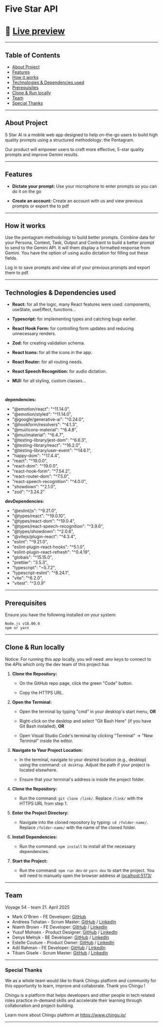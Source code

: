 # Five Star API

# 🔗 [Live preview](https://5starai.netlify.app/)

---

## Table of Contents

- [About Project](#about-project)
- [Features](#features)
- [How it works](#how-it-works)
- [Technologies & Dependencies used](#technologies--dependencies-used)
- [Prerequisites](#prerequisites)
- [Clone & Run locally](#clone--run-locally)
- [Team](#team)
- [Special Thanks](#special-thanks)

---

## About Project

5 Star AI is a mobile web app designed to help on-the-go users to build high quality prompts using a structured methodology: the Pentagram.

Our product will empower users to craft more effective, 5-star quality prompts and improve Gemini results.

---

## Features

- **Dictate your prompt:** Use your microphone to enter prompts so you can do it on the go

- **Create an account:** Create an account with us and view previous prompts or export the to pdf

---

## How it works

Use the pentagram methodology to build better prompts. Combine data for your Persona, Context, Task, Output and Contraint to build a better
prompt to send to the Gemini API. It will them display a formatted response from Gemini. You have the option of using audio dictation
for filling out these fields.

Log in to save prompts and view all of your previous prompts and export them to pdf.

---

## Technologies & Dependencies used

- **React:** for all the logic, many React features were used: components, useState, useEffect, functions...

- **Typescript:** for implementing types and catching bugs earlier.

- **React Hook Form:** for controlling form updates and reducing unnecessary renders.

- **Zod:** for creating validation schema.

- **React Icons:** for all the icons in the app.

- **React Router:** for all routing needs.

- **React Speech Recognition:** for audio dictation.

- **MUI:** for all styling, custom classes...

<br>

**dependencies:**

- "@emotion/react": "^11.14.0",
- "@emotion/styled": "^11.14.0",
- "@google/generative-ai": "^0.24.0",
- "@hookform/resolvers": "^4.1.3",
- "@mui/icons-material": "^6.4.8",
- "@mui/material": "^6.4.7",
- "@testing-library/jest-dom": "^6.6.3",
- "@testing-library/react": "^16.2.0",
- "@testing-library/user-event": "^14.6.1",
- "happy-dom": "^17.4.4",
- "react": "^19.0.0",
- "react-dom": "^19.0.0",
- "react-hook-form": "^7.54.2",
- "react-router-dom": "^7.5.0",
- "react-speech-recognition": "^4.0.0",
- "showdown": "^2.1.0",
- "zod": "^3.24.2"

**devDependencies:**

- "@eslint/js": "^9.21.0",
- "@types/react": "^19.0.10",
- "@types/react-dom": "^19.0.4",
- "@types/react-speech-recognition": "^3.9.6",
- "@types/showdown": "^2.0.6",
- "@vitejs/plugin-react": "^4.3.4",
- "eslint": "^9.21.0",
- "eslint-plugin-react-hooks": "^5.1.0",
- "eslint-plugin-react-refresh": "^0.4.19",
- "globals": "^15.15.0",
- "prettier": "3.5.3",
- "typescript": "~5.7.2",
- "typescript-eslint": "^8.24.1",
- "vite": "^6.2.0",
- "vitest": "^3.0.9"

---

## Prerequisites

Ensure you have the following installed on your system:

    Node.js v18.00.0
    npm or yarn

---

## Clone & Run locally

Notice: For running this app locally, you will need .env keys to connect to the APIs which only the dev team of this project has

1. **Clone the Repository:**

    - On the GitHub repo page, click the green "Code" button.

    - Copy the HTTPS URL.

2. **Open the Terminal:**

    - Open the terminal by typing "cmd" in your desktop's start menu, **OR**

    - Right-click on the desktop and select "Git Bash Here" (if you have Git Bash installed), **OR**

    - Open Visual Studio Code's terminal by clicking "Terminal" -> "New Terminal" inside the editor.

3. **Navigate to Your Project Location:**

    - In the terminal, navigate to your desired location (e.g., desktop) using the command: `cd desktop`. Adjust the path if your project is located elsewhere.

    - Ensure that your terminal's address is inside the project folder.

4. **Clone the Repository:**

    - Run the command: `git clone /link/`. Replace `/link/` with the HTTPS URL from step 1.

5. **Enter the Project Directory:**

    - Navigate into the cloned repository by typing: `cd /folder-name/`. Replace `/folder-name/` with the name of the cloned folder.

6. **Install Dependencies:**

    - Run the command: `npm install` to install all the necessary dependencies.

7. **Start the Project:**

    - Run the command: `npm run dev` or `yarn dev` to start the project. You will need to manually open the browser address at [localhost:5173/](http://localhost:5173/)

---

## Team

Voyage 54 - team 21. April 2025

- Mark O'Brien - FE Developer: [GitHub](https://github.com/thenotoriousob)
- Andreea Tohatan - Scrum Master: [GitHub](https://github.com/Andreea-A-T) / [LinkedIn](https://linkedin.com/in/andreea-anamaria-tohatan/)
- Niamh Brown - FE Developer: [GitHub](https://github.com/NiamhBrown) / [LinkedIn](https://www.linkedin.com/in/niamh-brown1/)
- Yusuf Mohsen - Product Designer: [GitHub](https://github.com/yusufmohsiin) / [LinkedIn](https://www.linkedin.com/in/yusuf-mohsiin/)
- Denys Melnyk - BE Developer: [GitHub](https://github.com/TheDrakl) / [LinkedIn](https://www.linkedin.com/in/denys-melnyk7/)
- Estelle Couture - Product Owner: [GitHub](https://github.com/Escargotte) / [LinkedIn](https://www.linkedin.com/in/estelle-couture-41422b47/)
- Adil Rahman - FE Developer: [GitHub](https://github.com/adil-rahman1) / [LinkedIn](https://www.linkedin.com/in/adil-rahman1/)
- Tibam Gisele - Scrum Master: [GitHub](https://github.com/Gisele-1) / [LinkedIn](https://www.linkedin.com/in/tibam-gisele-684781129)

---

### Special Thanks

We as a whole team would like to thank Chingu platform and community for this opportunity to learn, improve and collaborate. Thank you Chingu !

Chingu is a platform that helps developers and other people in tech related roles practice in-demand skills and accelerate their learning through collaboration and project-building.

Learn more about Chingu platform at https://www.chingu.io/

---
